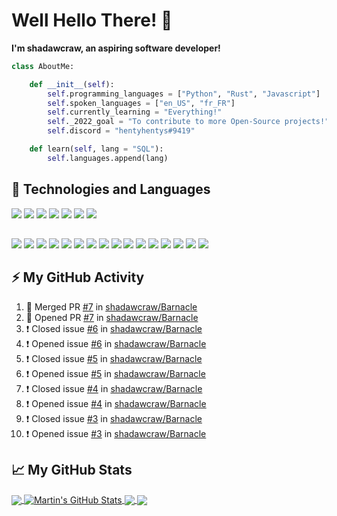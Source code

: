 # Well Hello There! :wave:

**I'm shadawcraw, an aspiring software developer!**

```python
class AboutMe:

    def __init__(self):
        self.programming_languages = ["Python", "Rust", "Javascript"]
        self.spoken_languages = ["en_US", "fr_FR"]
        self.currently_learning = "Everything!"
        self._2022_goal = "To contribute to more Open-Source projects!"
        self.discord = "hentyhentys#9419"

    def learn(self, lang = "SQL"):
        self.languages.append(lang)
```
## 🔧 Technologies and Languages

 <img src="https://img.shields.io/badge/PyCharm-000000.svg?&style=for-the-badge&logo=PyCharm&logoColor=white"> <img src="https://img.shields.io/badge/Visual_Studio_Code-0078D4?style=for-the-badge&logo=visual%20studio%20code&logoColor=white"> <img src="https://img.shields.io/badge/GIT-E44C30?style=for-the-badge&logo=git&logoColor=white"> <img src="https://img.shields.io/badge/GitHub-100000?style=for-the-badge&logo=github&logoColor=white"> <img src="https://img.shields.io/badge/Linux-FCC624?style=for-the-badge&logo=linux&logoColor=black"> <img src="https://img.shields.io/badge/Arch_Linux-1793D1?style=for-the-badge&logo=arch-linux&logoColor=white"> <img src="https://img.shields.io/badge/Debian-A81D33?style=for-the-badge&logo=debian&logoColor=white">
 
##

<img src="https://img.shields.io/badge/JavaScript-323330?style=for-the-badge&logo=javascript&logoColor=F7DF1E">  <img src="https://img.shields.io/badge/npm-CB3837?style=for-the-badge&logo=npm&logoColor=white"> <img src="https://img.shields.io/badge/HTML5-E34F26?style=for-the-badge&logo=html5&logoColor=white"> <img src="https://img.shields.io/badge/CSS3-1572B6?style=for-the-badge&logo=css3&logoColor=white"> <img src="https://img.shields.io/badge/json-5E5C5C?style=for-the-badge&logo=json&logoColor=white"> <img src="https://img.shields.io/badge/LaTeX-47A141?style=for-the-badge&logo=LaTeX&logoColor=white"> <img src="https://img.shields.io/badge/Python-FFD43B?style=for-the-badge&logo=python&logoColor=blue"> <img src="https://img.shields.io/badge/Rust-black?style=for-the-badge&logo=rust&logoColor=#E57324"> <img src="https://img.shields.io/badge/WebAssembly-654FF0?style=for-the-badge&logo=WebAssembly&logoColor=white"> <img src="https://img.shields.io/badge/Snyk-4C4A73?style=for-the-badge&logo=snyk&logoColor=white"> <img src="https://img.shields.io/badge/Django-092E20?style=for-the-badge&logo=django&logoColor=green"> <img src="https://img.shields.io/badge/Docker-2CA5E0?style=for-the-badge&logo=docker&logoColor=white"> <img src="https://img.shields.io/badge/Flask-000000?style=for-the-badge&logo=flask&logoColor=white"> <img src="https://img.shields.io/badge/Markdown-000000?style=for-the-badge&logo=markdown&logoColor=white"> <img src="https://img.shields.io/badge/GNU%20Bash-4EAA25?style=for-the-badge&logo=GNU%20Bash&logoColor=white"> <img src="https://img.shields.io/badge/powershell-5391FE?style=for-the-badge&logo=powershell&logoColor=white">

## ⚡ My GitHub Activity

<!--START_SECTION:activity-->
1. 🎉 Merged PR [#7](https://github.com/shadawcraw/Barnacle/pull/7) in [shadawcraw/Barnacle](https://github.com/shadawcraw/Barnacle)
2. 💪 Opened PR [#7](https://github.com/shadawcraw/Barnacle/pull/7) in [shadawcraw/Barnacle](https://github.com/shadawcraw/Barnacle)
3. ❗️ Closed issue [#6](https://github.com/shadawcraw/Barnacle/issues/6) in [shadawcraw/Barnacle](https://github.com/shadawcraw/Barnacle)
4. ❗️ Opened issue [#6](https://github.com/shadawcraw/Barnacle/issues/6) in [shadawcraw/Barnacle](https://github.com/shadawcraw/Barnacle)
5. ❗️ Closed issue [#5](https://github.com/shadawcraw/Barnacle/issues/5) in [shadawcraw/Barnacle](https://github.com/shadawcraw/Barnacle)
6. ❗️ Opened issue [#5](https://github.com/shadawcraw/Barnacle/issues/5) in [shadawcraw/Barnacle](https://github.com/shadawcraw/Barnacle)
7. ❗️ Closed issue [#4](https://github.com/shadawcraw/Barnacle/issues/4) in [shadawcraw/Barnacle](https://github.com/shadawcraw/Barnacle)
8. ❗️ Opened issue [#4](https://github.com/shadawcraw/Barnacle/issues/4) in [shadawcraw/Barnacle](https://github.com/shadawcraw/Barnacle)
9. ❗️ Closed issue [#3](https://github.com/shadawcraw/Barnacle/issues/3) in [shadawcraw/Barnacle](https://github.com/shadawcraw/Barnacle)
10. ❗️ Opened issue [#3](https://github.com/shadawcraw/Barnacle/issues/3) in [shadawcraw/Barnacle](https://github.com/shadawcraw/Barnacle)
<!--END_SECTION:activity-->

## 📈 My GitHub Stats

<a href="https://github.com/shadawcraw/shadawcraw">
  <img align="center" src="https://github-readme-stats.vercel.app/api/top-langs/?username=shadawcraw&hide=java,html,tex&title_color=ffffff&theme=dark&langs_count=3&hide_border=true" />
</a>
<a href="https://github.com/shadawcraw/shadawcraw">
  <img align="center" src="https://github-readme-stats.vercel.app/api?username=shadawcraw&show_icons=true&line_height=27&count_private=true&theme=dark&hide_border=true" alt="Martin's GitHub Stats" />
</a>

<a href="https://github.com/shadawcraw/Hadum-Bot">
  <img align="center" src="https://github-readme-stats.vercel.app/api/pin/?username=shadawcraw&repo=Hadum-Bot&theme=dark&hide_border=true" />
</a>


<a href="https://github.com/shadawcraw/higher_lower">
  <img align="center" src="https://github-readme-stats.vercel.app/api/pin/?username=shadawcraw&repo=higher_lower&theme=dark&hide_border=true" />
</a> 

[featured_repo_1]: shadawcraw/Hadum-Bot
[featured_repo_2]: shadawcraw/higher_lower
